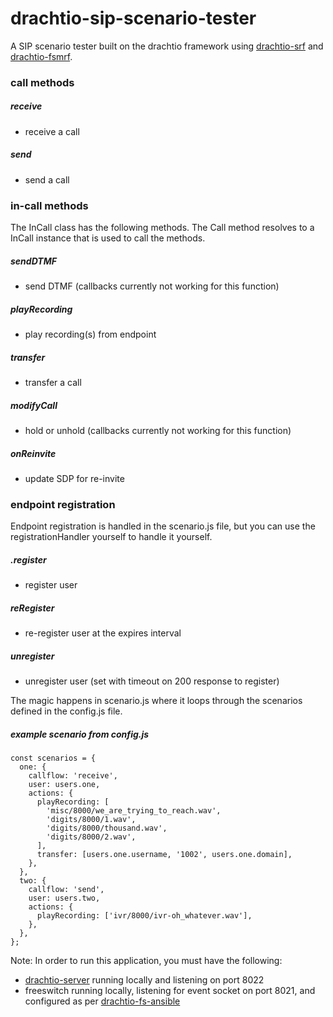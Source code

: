 # drachtio-sip-scenario-tester
A SIP scenario tester built on the drachtio framework using [drachtio-srf](https://github.com/davehorton/drachtio-srf) and [drachtio-fsmrf](https://github.com/davehorton/drachtio-fsmrf).  

### call methods

##### receive
  - receive a call

##### send
  - send a call

### in-call methods

The InCall class has the following methods. The Call method resolves to a InCall instance that is used to call the methods.

##### sendDTMF
  - send DTMF (callbacks currently not working for this function)

##### playRecording
  - play recording(s) from endpoint
  
##### transfer
  - transfer a call

##### modifyCall
  - hold or unhold (callbacks currently not working for this function)

##### onReinvite
  - update SDP for re-invite

### endpoint registration

Endpoint registration is handled in the scenario.js file, but you can use the registrationHandler yourself to handle it yourself.

##### .register
  - register user
  
##### reRegister
  - re-register user at the expires interval

##### unregister
  - unregister user (set with timeout on 200 response to register)

The magic happens in scenario.js where it loops through the scenarios defined in the config.js file.

##### example scenario from config.js
```javacript
const scenarios = {
  one: {
    callflow: 'receive',
    user: users.one,
    actions: {
      playRecording: [
        'misc/8000/we_are_trying_to_reach.wav',
        'digits/8000/1.wav',
        'digits/8000/thousand.wav',
        'digits/8000/2.wav',
      ],
      transfer: [users.one.username, '1002', users.one.domain],
    },
  },
  two: {
    callflow: 'send',
    user: users.two,
    actions: {
      playRecording: ['ivr/8000/ivr-oh_whatever.wav'],
    },
  },
};
```

Note: In order to run this application, you must have the following:
* [drachtio-server](https://github.com/davehorton/drachtio-server) running locally and listening on port 8022
* freeswitch running locally, listening for event socket on port 8021, and configured as per [drachtio-fs-ansible](https://github.com/byoungdale/drachtio-fs-ansible)
